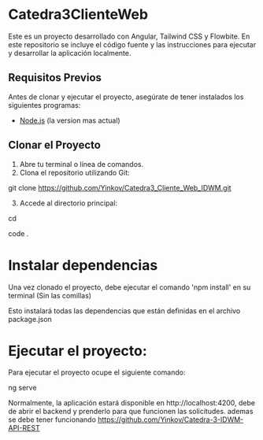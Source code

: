 # Catedra3ClienteWeb


Este es un proyecto desarrollado con Angular, Tailwind CSS y Flowbite. En este repositorio se incluye el código fuente y las instrucciones para ejecutar y desarrollar la aplicación localmente.

## Requisitos Previos

Antes de clonar y ejecutar el proyecto, asegúrate de tener instalados los siguientes programas:

- [Node.js](https://nodejs.org/) (la version mas actual)


## Clonar el Proyecto

1. Abre tu terminal o línea de comandos.
2. Clona el repositorio utilizando Git:

git clone https://github.com/Yinkov/Catedra3_Cliente_Web_IDWM.git

3. Accede al directorio principal:

cd <la carpeta que se creo al clonar>

code .

# Instalar dependencias 

Una vez clonado el proyecto, debe ejecutar el comando 'npm install' en su terminal (Sin las comillas)

Esto instalará todas las dependencias que están definidas en el archivo package.json

# Ejecutar el proyecto: 

Para ejecutar el proyecto ocupe el siguiente comando: 

ng serve

Normalmente, la aplicación estará disponible en http://localhost:4200, debe de abrir el backend y prenderlo para que funcionen las solicitudes.
ademas se debe tener funcionando https://github.com/Yinkov/Catedra-3-IDWM-API-REST
 
